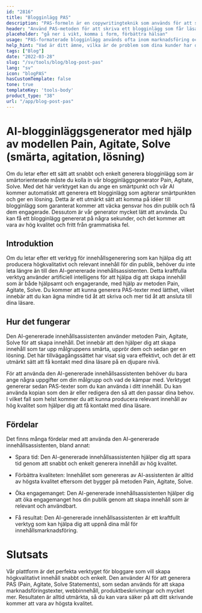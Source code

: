 ```yaml
---
id: "2816"
title: "Blogginlägg PAS"
description: "PAS-formeln är en copywritingteknik som används för att sälja en produkt eller tjänst genom att först lyfta fram kundens problem, sedan reta upp dem och slutligen erbjuda en lösning. Den här generatorn kan hjälpa dig att skapa ett PAS-formaterat blogginlägg som är i linje med ditt varumärke."
header: "Använd PAS-metoden för att skriva ett blogginlägg som får läsaren att agera."
placeholder: "gå ner i vikt, komma i form, förbättra hälsan"
usage: "PAS-formaterade blogginlägg används ofta inom marknadsföring och försäljning för att sälja en produkt eller tjänst. Följande generator kan hjälpa dig att skapa ett PAS-format blogginlägg som är nära kopplat till ditt varumärke."
help_hint: "Vad är ditt ämne, vilka är de problem som dina kunder har och vad är lösningen du erbjuder?"
tags: ["Blog"]
date: "2022-03-28"
slug: "/sv/tools/blog/blog-post-pas"
lang: "sv"
icon: "blogPAS"
hasCustomTemplate: false
tone: true
templateKey: 'tools-body'
product_type: "38"
url: "/app/blog-post-pas"
---
```


# AI-blogginläggsgenerator med hjälp av modellen Pain, Agitate, Solve (smärta, agitation, lösning)

Om du letar efter ett sätt att snabbt och enkelt generera blogginlägg som är smärtorienterade måste du kolla in vår blogginläggsgenerator Pain, Agitate, Solve. Med det här verktyget kan du ange en smärtpunkt och vår AI kommer automatiskt att generera ett blogginlägg som agiterar smärtpunkten och ger en lösning. Detta är ett utmärkt sätt att komma på idéer till blogginlägg som garanterat kommer att väcka gensvar hos din publik och få dem engagerade. Dessutom är vår generator mycket lätt att använda. Du kan få ett blogginlägg genererat på några sekunder, och det kommer att vara av hög kvalitet och fritt från grammatiska fel.

## Introduktion

Om du letar efter ett verktyg för innehållsgenerering som kan hjälpa dig att producera högkvalitativt och relevant innehåll för din publik, behöver du inte leta längre än till den AI-genererade innehållsassistenten. Detta kraftfulla verktyg använder artificiell intelligens för att hjälpa dig att skapa innehåll som är både hjälpsamt och engagerande, med hjälp av metoden Pain, Agitate, Solve. Du kommer att kunna generera PAS-texter med lätthet, vilket innebär att du kan ägna mindre tid åt att skriva och mer tid åt att ansluta till dina läsare.

## Hur det fungerar

Den AI-genererade innehållsassistenten använder metoden Pain, Agitate, Solve för att skapa innehåll. Det innebär att den hjälper dig att skapa innehåll som tar upp målgruppens smärta, upprör dem och sedan ger en lösning. Det här tillvägagångssättet har visat sig vara effektivt, och det är ett utmärkt sätt att få kontakt med dina läsare på en djupare nivå.

För att använda den AI-genererade innehållsassistenten behöver du bara ange några uppgifter om din målgrupp och vad de kämpar med. Verktyget genererar sedan PAS-texter som du kan använda i ditt innehåll. Du kan använda kopian som den är eller redigera den så att den passar dina behov. I vilket fall som helst kommer du att kunna producera relevant innehåll av hög kvalitet som hjälper dig att få kontakt med dina läsare.

## Fördelar

Det finns många fördelar med att använda den AI-genererade innehållsassistenten, bland annat:

- Spara tid: Den AI-genererade innehållsassistenten hjälper dig att spara tid genom att snabbt och enkelt generera innehåll av hög kvalitet.

- Förbättra kvaliteten: Innehållet som genereras av AI-assistenten är alltid av högsta kvalitet eftersom det bygger på metoden Pain, Agitate, Solve.

- Öka engagemanget: Den AI-genererade innehållsassistenten hjälper dig att öka engagemanget hos din publik genom att skapa innehåll som är relevant och användbart.

- Få resultat: Den AI-genererade innehållsassistenten är ett kraftfullt verktyg som kan hjälpa dig att uppnå dina mål för innehållsmarknadsföring.

# Slutsats

Vår plattform är det perfekta verktyget för bloggare som vill skapa högkvalitativt innehåll snabbt och enkelt. Den använder AI för att generera PAS (Pain, Agitate, Solve Statements), som sedan används för att skapa marknadsföringstexter, webbinnehåll, produktbeskrivningar och mycket mer. Resultaten är alltid utmärkta, så du kan vara säker på att ditt skrivande kommer att vara av högsta kvalitet.
